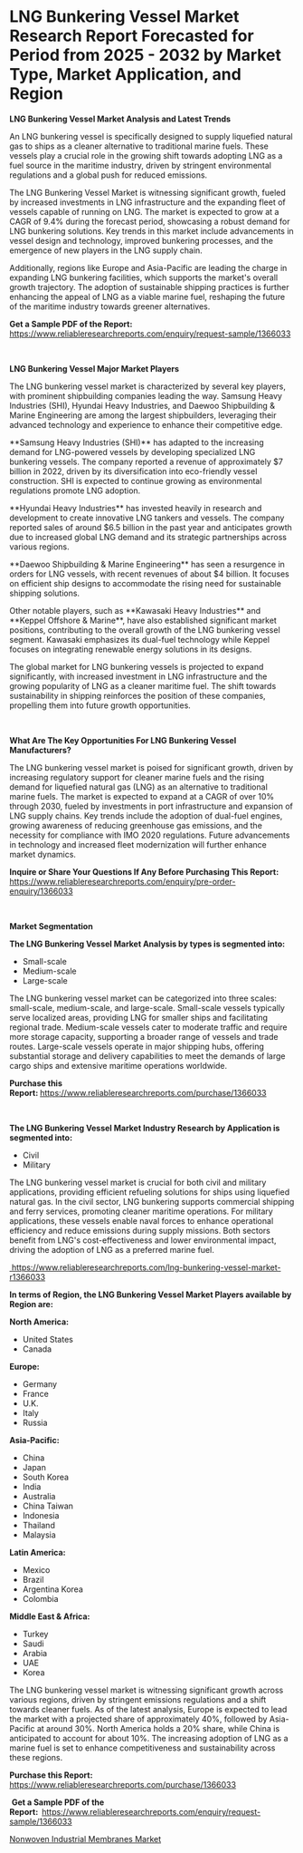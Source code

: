 <p><h1>LNG Bunkering Vessel Market Research Report Forecasted for Period from 2025 -  2032 by Market Type, Market Application, and Region</h1></p><p><strong>LNG Bunkering Vessel Market Analysis and Latest Trends</strong></p>
<p><p>An LNG bunkering vessel is specifically designed to supply liquefied natural gas to ships as a cleaner alternative to traditional marine fuels. These vessels play a crucial role in the growing shift towards adopting LNG as a fuel source in the maritime industry, driven by stringent environmental regulations and a global push for reduced emissions.</p><p>The LNG Bunkering Vessel Market is witnessing significant growth, fueled by increased investments in LNG infrastructure and the expanding fleet of vessels capable of running on LNG. The market is expected to grow at a CAGR of 9.4% during the forecast period, showcasing a robust demand for LNG bunkering solutions. Key trends in this market include advancements in vessel design and technology, improved bunkering processes, and the emergence of new players in the LNG supply chain.</p><p>Additionally, regions like Europe and Asia-Pacific are leading the charge in expanding LNG bunkering facilities, which supports the market's overall growth trajectory. The adoption of sustainable shipping practices is further enhancing the appeal of LNG as a viable marine fuel, reshaping the future of the maritime industry towards greener alternatives.</p></p>
<p><strong>Get a Sample PDF of the Report:&nbsp;</strong> <a href="https://www.reliableresearchreports.com/enquiry/request-sample/1366033?utm_campaign=3326&utm_medium=2&utm_source=Github&utm_content=ia&utm_term=22032025&utm_id=lng-bunkering-vessel">https://www.reliableresearchreports.com/enquiry/request-sample/1366033</a></p>
<p>&nbsp;</p>
<p><strong>LNG Bunkering Vessel Major Market Players</strong></p>
<p><p>The LNG bunkering vessel market is characterized by several key players, with prominent shipbuilding companies leading the way. Samsung Heavy Industries (SHI), Hyundai Heavy Industries, and Daewoo Shipbuilding & Marine Engineering are among the largest shipbuilders, leveraging their advanced technology and experience to enhance their competitive edge. </p><p>**Samsung Heavy Industries (SHI)** has adapted to the increasing demand for LNG-powered vessels by developing specialized LNG bunkering vessels. The company reported a revenue of approximately $7 billion in 2022, driven by its diversification into eco-friendly vessel construction. SHI is expected to continue growing as environmental regulations promote LNG adoption.</p><p>**Hyundai Heavy Industries** has invested heavily in research and development to create innovative LNG tankers and vessels. The company reported sales of around $6.5 billion in the past year and anticipates growth due to increased global LNG demand and its strategic partnerships across various regions.</p><p>**Daewoo Shipbuilding & Marine Engineering** has seen a resurgence in orders for LNG vessels, with recent revenues of about $4 billion. It focuses on efficient ship designs to accommodate the rising need for sustainable shipping solutions.</p><p>Other notable players, such as **Kawasaki Heavy Industries** and **Keppel Offshore & Marine**, have also established significant market positions, contributing to the overall growth of the LNG bunkering vessel segment. Kawasaki emphasizes its dual-fuel technology while Keppel focuses on integrating renewable energy solutions in its designs.</p><p>The global market for LNG bunkering vessels is projected to expand significantly, with increased investment in LNG infrastructure and the growing popularity of LNG as a cleaner maritime fuel. The shift towards sustainability in shipping reinforces the position of these companies, propelling them into future growth opportunities.</p></p>
<p>&nbsp;</p>
<p><strong>What Are The Key Opportunities For LNG Bunkering Vessel Manufacturers?</strong></p>
<p><p>The LNG bunkering vessel market is poised for significant growth, driven by increasing regulatory support for cleaner marine fuels and the rising demand for liquefied natural gas (LNG) as an alternative to traditional marine fuels. The market is expected to expand at a CAGR of over 10% through 2030, fueled by investments in port infrastructure and expansion of LNG supply chains. Key trends include the adoption of dual-fuel engines, growing awareness of reducing greenhouse gas emissions, and the necessity for compliance with IMO 2020 regulations. Future advancements in technology and increased fleet modernization will further enhance market dynamics.</p></p>
<p><strong>Inquire or Share Your Questions If Any Before Purchasing This Report:</strong> <a href="https://www.reliableresearchreports.com/enquiry/pre-order-enquiry/1366033?utm_campaign=3326&utm_medium=2&utm_source=Github&utm_content=ia&utm_term=22032025&utm_id=lng-bunkering-vessel">https://www.reliableresearchreports.com/enquiry/pre-order-enquiry/1366033</a></p>
<p>&nbsp;</p>
<p><strong>Market Segmentation</strong></p>
<p><strong>The LNG Bunkering Vessel Market Analysis by types is segmented into:</strong></p>
<p><ul><li>Small-scale</li><li>Medium-scale</li><li>Large-scale</li></ul></p>
<p><p>The LNG bunkering vessel market can be categorized into three scales: small-scale, medium-scale, and large-scale. Small-scale vessels typically serve localized areas, providing LNG for smaller ships and facilitating regional trade. Medium-scale vessels cater to moderate traffic and require more storage capacity, supporting a broader range of vessels and trade routes. Large-scale vessels operate in major shipping hubs, offering substantial storage and delivery capabilities to meet the demands of large cargo ships and extensive maritime operations worldwide.</p></p>
<p><strong>Purchase this Report:&nbsp;</strong><a href="https://www.reliableresearchreports.com/purchase/1366033?utm_campaign=3326&utm_medium=2&utm_source=Github&utm_content=ia&utm_term=22032025&utm_id=lng-bunkering-vessel">https://www.reliableresearchreports.com/purchase/1366033</a></p>
<p>&nbsp;</p>
<p><strong>The LNG Bunkering Vessel Market Industry Research by Application is segmented into:</strong></p>
<p><ul><li>Civil</li><li>Military</li></ul></p>
<p><p>The LNG bunkering vessel market is crucial for both civil and military applications, providing efficient refueling solutions for ships using liquefied natural gas. In the civil sector, LNG bunkering supports commercial shipping and ferry services, promoting cleaner maritime operations. For military applications, these vessels enable naval forces to enhance operational efficiency and reduce emissions during supply missions. Both sectors benefit from LNG's cost-effectiveness and lower environmental impact, driving the adoption of LNG as a preferred marine fuel.</p></p>
<p><a href="https://www.reliableresearchreports.com/lng-bunkering-vessel-market-r1366033?utm_campaign=3326&utm_medium=2&utm_source=Github&utm_content=ia&utm_term=22032025&utm_id=lng-bunkering-vessel">&nbsp;https://www.reliableresearchreports.com/lng-bunkering-vessel-market-r1366033</a></p>
<p><strong>In terms of Region, the LNG Bunkering Vessel Market Players available by Region are:</strong></p>
<p>
    <p> <strong> North America: </strong>
        <ul>
            <li>United States</li>
            <li>Canada</li>
        </ul>
        </p> 
    <p> <strong> Europe: </strong>
        <ul>
            <li>Germany</li>
            <li>France</li>
            <li>U.K.</li>
            <li>Italy</li>
            <li>Russia</li>
        </ul>
        </p> 
    <p> <strong> Asia-Pacific: </strong>
        <ul>
            <li>China</li>
            <li>Japan</li>
            <li>South Korea</li>
            <li>India</li>
            <li>Australia</li>
            <li>China Taiwan</li>
            <li>Indonesia</li>
            <li>Thailand</li>
            <li>Malaysia</li>
        </ul>
        </p> 
    <p> <strong> Latin America: </strong>
        <ul>
            <li>Mexico</li>
            <li>Brazil</li>
            <li>Argentina Korea</li>
            <li>Colombia</li>
        </ul>
        </p> 
    <p> <strong> Middle East & Africa: </strong>
        <ul>
            <li>Turkey</li>
            <li>Saudi</li>
            <li>Arabia</li>
            <li>UAE</li>
            <li>Korea</li>
        </ul>
    </p>
    </p>
<p><p>The LNG bunkering vessel market is witnessing significant growth across various regions, driven by stringent emissions regulations and a shift towards cleaner fuels. As of the latest analysis, Europe is expected to lead the market with a projected share of approximately 40%, followed by Asia-Pacific at around 30%. North America holds a 20% share, while China is anticipated to account for about 10%. The increasing adoption of LNG as a marine fuel is set to enhance competitiveness and sustainability across these regions.</p></p>
<p><strong>Purchase this Report: </strong><a href="https://www.reliableresearchreports.com/purchase/1366033?utm_campaign=3326&utm_medium=2&utm_source=Github&utm_content=ia&utm_term=22032025&utm_id=lng-bunkering-vessel">https://www.reliableresearchreports.com/purchase/1366033</a></p>
<p>&nbsp;<strong>Get a Sample PDF of the Report:&nbsp;&nbsp;</strong><a href="https://www.reliableresearchreports.com/enquiry/request-sample/1366033?utm_campaign=3326&utm_medium=2&utm_source=Github&utm_content=ia&utm_term=22032025&utm_id=lng-bunkering-vessel">https://www.reliableresearchreports.com/enquiry/request-sample/1366033</a></p>
<p><strong></strong></p>
<p><p><a href="https://github.com/leehihkl/Market-Research-Report-List-1/blob/main/nonwoven-industrial-membranes-market.md?utm_campaign=3326&utm_medium=2&utm_source=Github&utm_content=ia&utm_term=22032025&utm_id=lng-bunkering-vessel">Nonwoven Industrial Membranes Market</a></p></p>